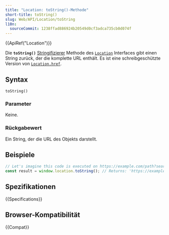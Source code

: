 ```yaml
---
title: "Location: toString()-Methode"
short-title: toString()
slug: Web/API/Location/toString
l10n:
  sourceCommit: 1238ffad886924b20549d0cf3adca735cb0d074f
---
```


{{ApiRef("Location")}}

Die **`toString()`** [Stringifizierer](/de/docs/Glossary/stringifier) Methode des
[`Location`](/de/docs/Web/API/Location) Interfaces gibt einen String zurück, der die
komplette URL enthält. Es ist eine schreibgeschützte Version von [`Location.href`](/de/docs/Web/API/Location/href).

## Syntax

```js-nolint
toString()
```

### Parameter

Keine.

### Rückgabewert

Ein String, der die URL des Objekts darstellt.

## Beispiele

```js
// Let's imagine this code is executed on https://example.com/path?search#hash
const result = window.location.toString(); // Returns: 'https://example.com/path?search#hash'
```

## Spezifikationen

{{Specifications}}

## Browser-Kompatibilität

{{Compat}}
